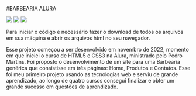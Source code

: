 #BARBEARIA ALURA


<img src="http://img.shields.io/static/v1?label=STATUS&message=FINALIZADO&color=GREEN&style=for-the-badge"/>
<img src="https://img.shields.io/badge/CSS3-1572B6?style=for-the-badge&logo=css3&logoColor=white"/>
<img src="https://img.shields.io/badge/HTML5-E34F26?style=for-the-badge&logo=html5&logoColor=white"/>

<p>Para iniciar o código é necessário fazer o download de todos os arquivos em sua máquina e abrir os arquivos html no seu navegador.</p>

<p>Esse projeto começou a ser desenvolvido em novembro de 2022, momento em que iniciei o curso de HTML5 e CSS3 na Alura, ministrado pelo Pedro Martins. Foi proposto o desenvolvimento de um site para uma Barbearia genérica que consistisse em três páginas: Home, Produtos e Contatos. 
Esse foi meu primeiro projeto usando as tecnologias web e serviu de grande aprendizado, ao longo de quatro cursos consegui finalizar e obter um grande sucesso em questões de aprendizado.  </p>
